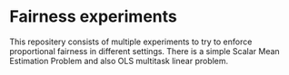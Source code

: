 # Fairness experiments

This repositery consists of multiple experiments to try to enforce proportional fairness in different settings. There is a simple Scalar Mean Estimation Problem and also OLS multitask linear problem.
